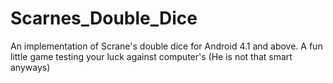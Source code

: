 # Scarnes_Double_Dice
An implementation of Scrane's double dice for Android 4.1 and above. A fun little game testing your luck against computer's (He is not that smart anyways)

